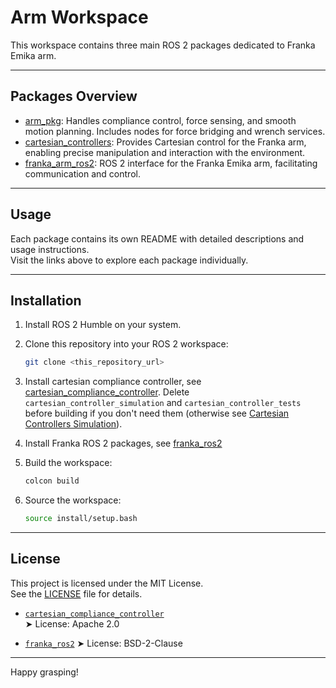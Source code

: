 # Arm Workspace

This workspace contains three main ROS 2 packages dedicated to Franka Emika arm.

---

## Packages Overview

- [arm_pkg](https://github.com/maxxlef/arm_ws/tree/main/src/arm_pkg): Handles compliance control, force sensing, and smooth motion planning. Includes nodes for force bridging and wrench services.
- [cartesian_controllers](https://github.com/fzi-forschungszentrum-informatik/cartesian_controllers): Provides Cartesian control for the Franka arm, enabling precise manipulation and interaction with the environment.
- [franka_arm_ros2](https://github.com/tstoyanov/franka_arm_ros2): ROS 2 interface for the Franka Emika arm, facilitating communication and control.

---

## Usage

Each package contains its own README with detailed descriptions and usage instructions.  
Visit the links above to explore each package individually.

---

## Installation

1. Install ROS 2 Humble on your system.

2. Clone this repository into your ROS 2 workspace:
   ```bash
   git clone <this_repository_url>
   ```

3. Install cartesian compliance controller, see [cartesian_compliance_controller](https://github.com/fzi-forschungszentrum-informatik/cartesian_controllers).
Delete `cartesian_controller_simulation` and `cartesian_controller_tests` before building if you don't need them (otherwise see [Cartesian Controllers Simulation](https://github.com/fzi-forschungszentrum-informatik/cartesian_controllers/blob/ros2/cartesian_controller_simulation/README.md)).

4. Install Franka ROS 2 packages, see [franka_ros2](https://github.com/tstoyanov/franka_arm_ros2)

5. Build the workspace:
   ```bash
   colcon build
    ```

6. Source the workspace:
   ```bash
   source install/setup.bash
   ```

---
## License

This project is licensed under the MIT License.  
See the [LICENSE](./LICENSE) file for details.

- [`cartesian_compliance_controller`](https://github.com/fzi-forschungszentrum-informatik/cartesian_controllers/blob/ros2/cartesian_controller_simulation/)  
  ➤ License: Apache 2.0

- [`franka_ros2`](https://github.com/tstoyanov/franka_arm_ros2) 
  ➤ License: BSD-2-Clause

--- 

Happy grasping!
